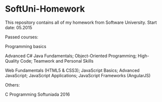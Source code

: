 # SoftUni-Homework
This repository contains all of my homework from Software University.
Start date: 05.2015

Passed courses: 

Programming basics

Advanced C#
Java Fundamentals;
Object-Oriented Programming;
High-Quality Code;
Teamwork and Personal Skills

Web Fundamentals (HTML5 & CSS3);
JavaScript Basics;
Advanced JavaScript;
JavaScript Applications;
JavaScript Frameworks (AngularJS)

Others:

C Programming
Softuniada 2016
